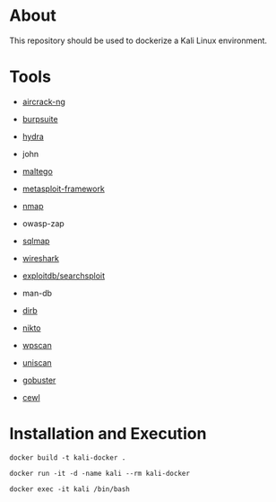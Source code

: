 # About
This repository should be used to dockerize a Kali Linux environment.

# Tools

- [aircrack-ng](https://tools.kali.org/wireless-attacks/aircrack-ng)
- [burpsuite](https://tools.kali.org/web-applications/burpsuite)
- [hydra](https://tools.kali.org/password-attacks/hydra)
- john
- [maltego](https://tools.kali.org/information-gathering/maltego-teeth)
- [metasploit-framework](https://tools.kali.org/exploitation-tools/metasploit-framework)
- [nmap](https://tools.kali.org/information-gathering/nmap)
- owasp-zap
- [sqlmap](https://tools.kali.org/vulnerability-analysis/sqlmap)
- [wireshark](https://tools.kali.org/information-gathering/wireshark)

- [exploitdb/searchsploit](https://tools.kali.org/exploitation-tools/exploitdb)
- man-db
- [dirb](https://tools.kali.org/web-applications/dirb)
- [nikto](https://tools.kali.org/information-gathering/nikto)
- [wpscan](https://tools.kali.org/web-applications/wpscan)
- [uniscan](https://tools.kali.org/web-applications/uniscan)
- [gobuster](https://tools.kali.org/web-applications/gobuster)
- [cewl](https://tools.kali.org/password-attacks/cewl)

# Installation and Execution

`docker build -t kali-docker .`

`docker run -it -d -name kali --rm kali-docker`

`docker exec -it kali /bin/bash`
